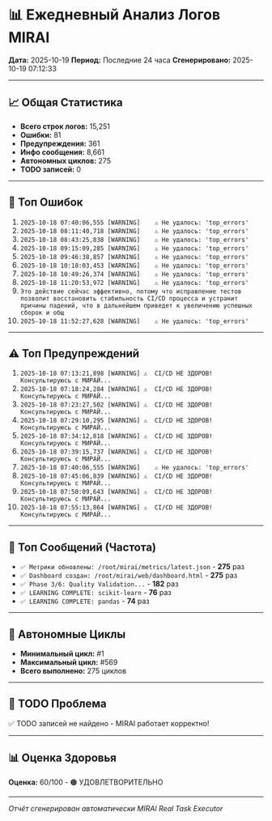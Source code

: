# 📊 Ежедневный Анализ Логов MIRAI

**Дата:** 2025-10-19
**Период:** Последние 24 часа
**Сгенерировано:** 2025-10-19 07:12:33

---

## 📈 Общая Статистика

- **Всего строк логов:** 15,251
- **Ошибки:** 81
- **Предупреждения:** 361
- **Инфо сообщения:** 8,661
- **Автономных циклов:** 275
- **TODO записей:** 0

---

## 🔴 Топ Ошибок

1. `2025-10-18 07:40:06,555 [WARNING]    ⚠️ Не удалось: 'top_errors'`
2. `2025-10-18 08:11:40,718 [WARNING]    ⚠️ Не удалось: 'top_errors'`
3. `2025-10-18 08:43:25,838 [WARNING]    ⚠️ Не удалось: 'top_errors'`
4. `2025-10-18 09:15:09,285 [WARNING]    ⚠️ Не удалось: 'top_errors'`
5. `2025-10-18 09:46:38,857 [WARNING]    ⚠️ Не удалось: 'top_errors'`
6. `2025-10-18 10:18:03,453 [WARNING]    ⚠️ Не удалось: 'top_errors'`
7. `2025-10-18 10:49:26,374 [WARNING]    ⚠️ Не удалось: 'top_errors'`
8. `2025-10-18 11:20:53,972 [WARNING]    ⚠️ Не удалось: 'top_errors'`
9. `Это действие сейчас эффективно, потому что исправление тестов позволит восстановить стабильность CI/CD процесса и устранит причины падений, что в дальнейшем приведет к увеличению успешных сборок и общ`
10. `2025-10-18 11:52:27,628 [WARNING]    ⚠️ Не удалось: 'top_errors'`

---

## ⚠️ Топ Предупреждений

1. `2025-10-18 07:13:21,898 [WARNING] ⚠️  CI/CD НЕ ЗДОРОВ! Консультируюсь с МИРАЙ...`
2. `2025-10-18 07:18:24,284 [WARNING] ⚠️  CI/CD НЕ ЗДОРОВ! Консультируюсь с МИРАЙ...`
3. `2025-10-18 07:23:27,502 [WARNING] ⚠️  CI/CD НЕ ЗДОРОВ! Консультируюсь с МИРАЙ...`
4. `2025-10-18 07:29:10,295 [WARNING] ⚠️  CI/CD НЕ ЗДОРОВ! Консультируюсь с МИРАЙ...`
5. `2025-10-18 07:34:12,818 [WARNING] ⚠️  CI/CD НЕ ЗДОРОВ! Консультируюсь с МИРАЙ...`
6. `2025-10-18 07:39:15,737 [WARNING] ⚠️  CI/CD НЕ ЗДОРОВ! Консультируюсь с МИРАЙ...`
7. `2025-10-18 07:40:06,555 [WARNING]    ⚠️ Не удалось: 'top_errors'`
8. `2025-10-18 07:45:06,839 [WARNING] ⚠️  CI/CD НЕ ЗДОРОВ! Консультируюсь с МИРАЙ...`
9. `2025-10-18 07:50:09,643 [WARNING] ⚠️  CI/CD НЕ ЗДОРОВ! Консультируюсь с МИРАЙ...`
10. `2025-10-18 07:55:13,864 [WARNING] ⚠️  CI/CD НЕ ЗДОРОВ! Консультируюсь с МИРАЙ...`

---

## 💬 Топ Сообщений (Частота)

- `✅ Метрики обновлены: /root/mirai/metrics/latest.json` - **275** раз
- `✅ Dashboard создан: /root/mirai/web/dashboard.html` - **275** раз
- `✅ Phase 3/6: Quality Validation...` - **182** раз
- `✅ LEARNING COMPLETE: scikit-learn` - **76** раз
- `✅ LEARNING COMPLETE: pandas` - **74** раз

---

## 🔄 Автономные Циклы

- **Минимальный цикл:** #1
- **Максимальный цикл:** #569
- **Всего выполнено:** 275 циклов

---

## 🚨 TODO Проблема

✅ TODO записей не найдено - MIRAI работает корректно!

---

## 📊 Оценка Здоровья

**Оценка:** 60/100 - 🟠 УДОВЛЕТВОРИТЕЛЬНО

---

*Отчёт сгенерирован автоматически MIRAI Real Task Executor*
